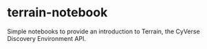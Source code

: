 # terrain-notebook

Simple notebooks to provide an introduction to Terrain, the CyVerse Discovery Environment API.
